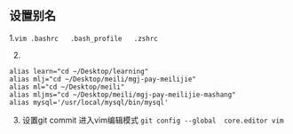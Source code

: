 ## 设置别名
1.`vim .bashrc   .bash_profile   .zshrc`

2.

```
alias learn="cd ~/Desktop/learning"
alias mlj="cd ~/Desktop/meili/mgj-pay-meilijie"
alias ml="cd ~/Desktop/meili"
alias mljms="cd ~/Desktop/meili/mgj-pay-meilijie-mashang"
alias mysql='/usr/local/mysql/bin/mysql'
```


3. 设置git commit 进入vim编辑模式
`git config --global  core.editor vim`

